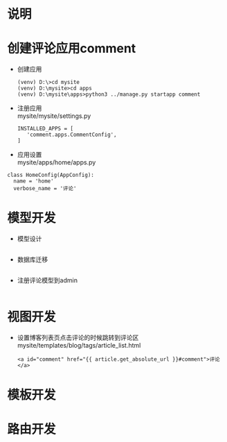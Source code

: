 # 说明
# 创建评论应用comment
  - 创建应用
    ``` 
    (venv) D:\>cd mysite
    (venv) D:\mysite>cd apps
    (venv) D:\mysite\apps>python3 ../manage.py startapp comment
    ```
  - 注册应用
    <br/>mysite/mysite/settings.py
    ``` 
    INSTALLED_APPS = [
       'comment.apps.CommentConfig',
    ]
    ```
  - 应用设置
  <br/>mysite/apps/home/apps.py
  ``` 
  class HomeConfig(AppConfig):
    name = 'home'
    verbose_name = '评论' 
  ```
# 模型开发
  - 模型设计
  ``` 
  
  ```
  - 数据库迁移
  ``` 
  
  ```
  - 注册评论模型到admin
  ``` 
  
  ```
# 视图开发
  - 设置博客列表页点击评论的时候跳转到评论区
    <br/>mysite/templates/blog/tags/article_list.html
    ``` 
    <a id="comment" href="{{ article.get_absolute_url }}#comment">评论</a>
    ```


# 模板开发

# 路由开发